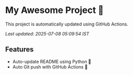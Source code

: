 # My Awesome Project 🚀

This project is automatically updated using GitHub Actions.

_Last updated: 2025-07-08 05:09:54 IST_

## Features
- Auto-update README using Python 🐍
- Auto Git push with GitHub Actions 🤖

